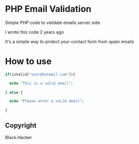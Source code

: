 # PHP Email Validation

Simple PHP code to validate emails server side

I wrote this code 2 years ago

It's a simple way to protect your contact form from spam emails

# How to use

```php
if(isValid("user@hotmail.com")){

  echo "This is a valid email";
  
} else {

  echo "Please enter a valid email";
  
}
```

## Copyright
Black.Hacker
